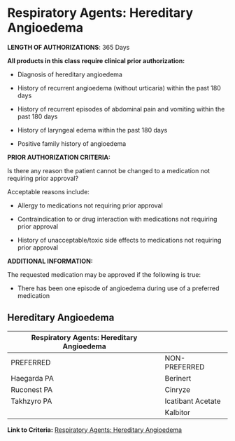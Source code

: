 # Respiratory Agents: Hereditary Angioedema

**LENGTH OF AUTHORIZATIONS**:  365 Days

**All products in this class require clinical prior authorization:**

- Diagnosis of hereditary angioedema

- History of recurrent angioedema (without urticaria) within the past 180 days

- History of recurrent episodes of abdominal pain and vomiting within the past 180 days

- History of laryngeal edema within the past 180 days

- Positive family history of angioedema

**PRIOR AUTHORIZATION CRITERIA:**

Is there any reason the patient cannot be changed to a medication not requiring prior approval?

Acceptable reasons include:

- Allergy to medications not requiring prior approval

- Contraindication to or drug interaction with medications not requiring prior approval

- History of unacceptable/toxic side effects to medications not requiring prior approval

**ADDITIONAL INFORMATION:**

The requested medication may be approved if the following is true:

- There has been one episode of angioedema during use of a preferred medication

## Hereditary Angioedema

| Respiratory Agents: Hereditary Angioedema  |                            |
|--------------------------------------------|----------------------------|
| PREFERRED                                  | NON-PREFERRED              |
| Haegarda PA                                | Berinert                   |
| Ruconest PA                                | Cinryze                    |
| Takhzyro PA                                | Icatibant Acetate          |
|                                            | Kalbitor                   |

**Link to Criteria:** [Respiratory Agents: Hereditary Angioedema](https://pharmacy.medicaid.ohio.gov/sites/default/files/20220415_UPDL_Criteria_FINAL_.pdf#page=90)
